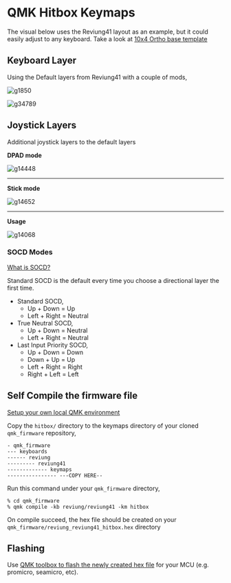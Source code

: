# QMK Hitbox Keymaps
The visual below uses the Reviung41 layout as an example, but it could easily adjust to any keyboard. Take a look at [10x4 Ortho base template](https://github.com/kh411d/qmk_hitbox_keymaps/blob/master/_template/keymaps/hitbox/keymap.c) 

## Keyboard Layer

Using the Default layers from Reviung41 with a couple of mods,

![g1850](https://github.com/kh411d/qmk_hitbox_keymaps/assets/273012/cada7e39-0ff9-41e4-b1d9-3ddcf7dbccf8)

![g34789](https://github.com/kh411d/qmk_hitbox_keymaps/assets/273012/4fd9c380-a4ed-4864-8ccd-1e0ebf3d0fd0)


## Joystick Layers
Additional joystick layers to the default layers

**DPAD mode** 

![g14448](https://github.com/kh411d/qmk_hitbox_keymaps/assets/273012/9ab6351f-8867-424b-b5ad-c9dd27f2c48c)

---
**Stick mode** 

![g14652](https://github.com/kh411d/qmk_hitbox_keymaps/assets/273012/ab56707d-6b13-447e-a077-a523a99826c9)

---
**Usage**

![g14068](https://github.com/kh411d/qmk_hitbox_keymaps/assets/273012/cd11de50-23cf-4bf8-81e5-c7d973509d7a)



### SOCD Modes

[What is SOCD?](https://www.hitboxarcade.com/blogs/support/what-is-socd)

Standard SOCD is the default every time you choose a directional layer the first time.

- Standard SOCD, 
    - Up + Down = Up
    - Left + Right = Neutral
- True Neutral SOCD,
    - Up + Down = Neutral
    - Left + Right = Neutral
- Last Input Priority SOCD,
    - Up + Down = Down
    - Down + Up = Up
    - Left + Right = Right 
    - Right + Left = Left

## Self Compile the firmware file 

[Setup your own local QMK environment](https://docs.qmk.fm/#/newbs_getting_started)

Copy the `hitbox/` directory to the keymaps directory of your cloned `qmk_firmware` repository,
```
- qmk_firmware
--- keyboards
------ reviung
--------- reviung41
------------- keymaps
---------------- ---COPY HERE--
``` 

Run this command under your `qmk_firmware` directory,
```
% cd qmk_firmware
% qmk compile -kb reviung/reviung41 -km hitbox
```
On compile succeed, the hex file should be created on your `qmk_firmware/reviung_reviung41_hitbox.hex` directory

## Flashing

Use [QMK toolbox to flash the newly created hex file](https://docs.qmk.fm/#/newbs_flashing) for your MCU (e.g. promicro, seamicro, etc).
